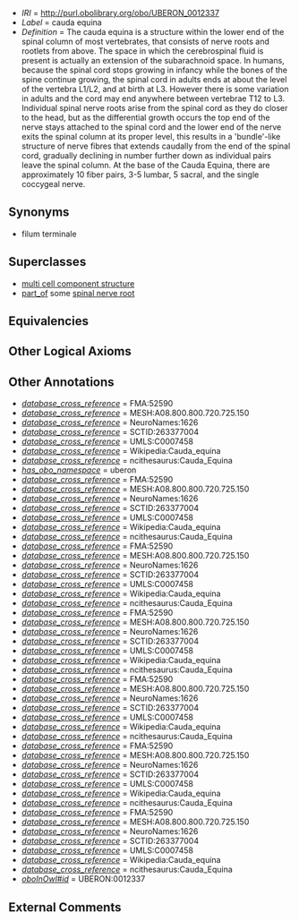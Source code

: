  * *IRI* = http://purl.obolibrary.org/obo/UBERON_0012337
 * *Label* = cauda equina
 * *Definition* = The cauda equina is a structure within the lower end of the spinal column of most vertebrates, that consists of nerve roots and rootlets from above. The space in which the cerebrospinal fluid is present is actually an extension of the subarachnoid space. In humans, because the spinal cord stops growing in infancy while the bones of the spine continue growing, the spinal cord in adults ends at about the level of the vertebra L1/L2, and at birth at L3. However there is some variation in adults and the cord may end anywhere between vertebrae T12 to L3. Individual spinal nerve roots arise from the spinal cord as they do closer to the head, but as the differential growth occurs the top end of the nerve stays attached to the spinal cord and the lower end of the nerve exits the spinal column at its proper level, this results in a 'bundle'-like structure of nerve fibres that extends caudally from the end of the spinal cord, gradually declining in number further down as individual pairs leave the spinal column. At the base of the Cauda Equina, there are approximately 10 fiber pairs, 3-5 lumbar, 5 sacral, and the single coccygeal nerve.

## Synonyms

 * filum terminale

## Superclasses

 * [multi cell component structure](../../UBERON/62/UBERON_0005162.md)
 * [part_of](../../BFO/50/BFO_0000050.md) some [spinal nerve root](../../UBERON/23/UBERON_0009623.md)

## Equivalencies


## Other Logical Axioms


## Other Annotations

 * *[database_cross_reference](../../ef/oboInOwl#hasDbXref.md)* = FMA:52590
 * *[database_cross_reference](../../ef/oboInOwl#hasDbXref.md)* = MESH:A08.800.800.720.725.150
 * *[database_cross_reference](../../ef/oboInOwl#hasDbXref.md)* = NeuroNames:1626
 * *[database_cross_reference](../../ef/oboInOwl#hasDbXref.md)* = SCTID:263377004
 * *[database_cross_reference](../../ef/oboInOwl#hasDbXref.md)* = UMLS:C0007458
 * *[database_cross_reference](../../ef/oboInOwl#hasDbXref.md)* = Wikipedia:Cauda_equina
 * *[database_cross_reference](../../ef/oboInOwl#hasDbXref.md)* = ncithesaurus:Cauda_Equina
 * *[has_obo_namespace](../../ce/oboInOwl#hasOBONamespace.md)* = uberon
 * *[database_cross_reference](../../ef/oboInOwl#hasDbXref.md)* = FMA:52590
 * *[database_cross_reference](../../ef/oboInOwl#hasDbXref.md)* = MESH:A08.800.800.720.725.150
 * *[database_cross_reference](../../ef/oboInOwl#hasDbXref.md)* = NeuroNames:1626
 * *[database_cross_reference](../../ef/oboInOwl#hasDbXref.md)* = SCTID:263377004
 * *[database_cross_reference](../../ef/oboInOwl#hasDbXref.md)* = UMLS:C0007458
 * *[database_cross_reference](../../ef/oboInOwl#hasDbXref.md)* = Wikipedia:Cauda_equina
 * *[database_cross_reference](../../ef/oboInOwl#hasDbXref.md)* = ncithesaurus:Cauda_Equina
 * *[database_cross_reference](../../ef/oboInOwl#hasDbXref.md)* = FMA:52590
 * *[database_cross_reference](../../ef/oboInOwl#hasDbXref.md)* = MESH:A08.800.800.720.725.150
 * *[database_cross_reference](../../ef/oboInOwl#hasDbXref.md)* = NeuroNames:1626
 * *[database_cross_reference](../../ef/oboInOwl#hasDbXref.md)* = SCTID:263377004
 * *[database_cross_reference](../../ef/oboInOwl#hasDbXref.md)* = UMLS:C0007458
 * *[database_cross_reference](../../ef/oboInOwl#hasDbXref.md)* = Wikipedia:Cauda_equina
 * *[database_cross_reference](../../ef/oboInOwl#hasDbXref.md)* = ncithesaurus:Cauda_Equina
 * *[database_cross_reference](../../ef/oboInOwl#hasDbXref.md)* = FMA:52590
 * *[database_cross_reference](../../ef/oboInOwl#hasDbXref.md)* = MESH:A08.800.800.720.725.150
 * *[database_cross_reference](../../ef/oboInOwl#hasDbXref.md)* = NeuroNames:1626
 * *[database_cross_reference](../../ef/oboInOwl#hasDbXref.md)* = SCTID:263377004
 * *[database_cross_reference](../../ef/oboInOwl#hasDbXref.md)* = UMLS:C0007458
 * *[database_cross_reference](../../ef/oboInOwl#hasDbXref.md)* = Wikipedia:Cauda_equina
 * *[database_cross_reference](../../ef/oboInOwl#hasDbXref.md)* = ncithesaurus:Cauda_Equina
 * *[database_cross_reference](../../ef/oboInOwl#hasDbXref.md)* = FMA:52590
 * *[database_cross_reference](../../ef/oboInOwl#hasDbXref.md)* = MESH:A08.800.800.720.725.150
 * *[database_cross_reference](../../ef/oboInOwl#hasDbXref.md)* = NeuroNames:1626
 * *[database_cross_reference](../../ef/oboInOwl#hasDbXref.md)* = SCTID:263377004
 * *[database_cross_reference](../../ef/oboInOwl#hasDbXref.md)* = UMLS:C0007458
 * *[database_cross_reference](../../ef/oboInOwl#hasDbXref.md)* = Wikipedia:Cauda_equina
 * *[database_cross_reference](../../ef/oboInOwl#hasDbXref.md)* = ncithesaurus:Cauda_Equina
 * *[database_cross_reference](../../ef/oboInOwl#hasDbXref.md)* = FMA:52590
 * *[database_cross_reference](../../ef/oboInOwl#hasDbXref.md)* = MESH:A08.800.800.720.725.150
 * *[database_cross_reference](../../ef/oboInOwl#hasDbXref.md)* = NeuroNames:1626
 * *[database_cross_reference](../../ef/oboInOwl#hasDbXref.md)* = SCTID:263377004
 * *[database_cross_reference](../../ef/oboInOwl#hasDbXref.md)* = UMLS:C0007458
 * *[database_cross_reference](../../ef/oboInOwl#hasDbXref.md)* = Wikipedia:Cauda_equina
 * *[database_cross_reference](../../ef/oboInOwl#hasDbXref.md)* = ncithesaurus:Cauda_Equina
 * *[database_cross_reference](../../ef/oboInOwl#hasDbXref.md)* = FMA:52590
 * *[database_cross_reference](../../ef/oboInOwl#hasDbXref.md)* = MESH:A08.800.800.720.725.150
 * *[database_cross_reference](../../ef/oboInOwl#hasDbXref.md)* = NeuroNames:1626
 * *[database_cross_reference](../../ef/oboInOwl#hasDbXref.md)* = SCTID:263377004
 * *[database_cross_reference](../../ef/oboInOwl#hasDbXref.md)* = UMLS:C0007458
 * *[database_cross_reference](../../ef/oboInOwl#hasDbXref.md)* = Wikipedia:Cauda_equina
 * *[database_cross_reference](../../ef/oboInOwl#hasDbXref.md)* = ncithesaurus:Cauda_Equina
 * *[oboInOwl#id](../../id/oboInOwl#id.md)* = UBERON:0012337

## External Comments

